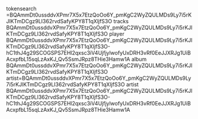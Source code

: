 tokensearch
=BQAmmDt0ussddvXPmr7X5x7EtzQoOo6Y_pmKgC2WyZQULMDs9Ly7i5rKJlKTmDCgz9LI362rvdSafyKPY8T1qXljfS3O
tracks 
BQAmmDt0ussddvXPmr7X5x7EtzQoOo6Y_pmKgC2WyZQULMDs9Ly7i5rKJlKTmDCgz9LI362rvdSafyKPY8T1qXljfS3O
 player
 BQAmmDt0ussddvXPmr7X5x7EtzQoOo6Y_pmKgC2WyZQULMDs9Ly7i5rKJlKTmDCgz9LI362rvdSafyKPY8T1qXljfS3O-hC1thJ4g29SCOGSPS7EHl2qxsc3iV4UjfjylwofyUxDRH3vRf0EeJJXRJg1UiBAcxpfbL15sqLzAxKJ_Qv5SsmJRpz8THie3Hamw1A
 album
 BQAmmDt0ussddvXPmr7X5x7EtzQoOo6Y_pmKgC2WyZQULMDs9Ly7i5rKJlKTmDCgz9LI362rvdSafyKPY8T1qXljfS3O
artist=BQAmmDt0ussddvXPmr7X5x7EtzQoOo6Y_pmKgC2WyZQULMDs9Ly7i5rKJlKTmDCgz9LI362rvdSafyKPY8T1qXljfS3O
 artist
 BQAmmDt0ussddvXPmr7X5x7EtzQoOo6Y_pmKgC2WyZQULMDs9Ly7i5rKJlKTmDCgz9LI362rvdSafyKPY8T1qXljfS3O-hC1thJ4g29SCOGSPS7EHl2qxsc3iV4UjfjylwofyUxDRH3vRf0EeJJXRJg1UiBAcxpfbL15sqLzAxKJ_Qv5SsmJRpz8THie3Hamw1A
